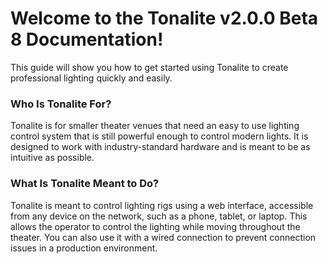 # Welcome to the Tonalite v2.0.0 Beta 8 Documentation!

This guide will show you how to get started using Tonalite to create professional lighting quickly and easily.

### Who Is Tonalite For?

Tonalite is for smaller theater venues that need an easy to use lighting control system that is still powerful enough to control modern lights. It is designed to work with industry-standard hardware and is meant to be as intuitive as possible.

### What Is Tonalite Meant to Do?

Tonalite is meant to control lighting rigs using a web interface, accessible from any device on the network, such as a phone, tablet, or laptop. This allows the operator to control the lighting while moving throughout the theater. You can also use it with a wired connection to prevent connection issues in a production environment.
